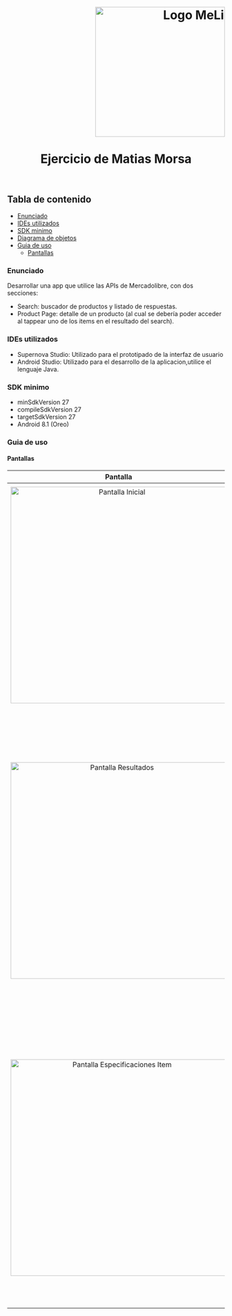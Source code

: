 
<h1>
  <br>
  <div class="row">
  <div class="column" align = "right" ><a href = "https://mercadolibre.com"><img src = "https://logodownload.org/wp-content/uploads/2018/10/mercado-libre-logo.png" alt="Logo MeLi" width="300"></a></div><br>
  <div class="column" align= "center">Ejercicio de Matias Morsa</div>
</div>
  </br>
</h1>


## Tabla de contenido
- [Enunciado](#enunciado)
- [IDEs utilizados](#ides-utilizados)
- [SDK minimo](#sdk-minimo)
- [Diagrama de objetos](#diagrama-de-objetos)
- [Guia de uso](#guia-de-uso)
   - [Pantallas](#screenshots)

### <a name="enunciado"></a> Enunciado
Desarrollar una app que utilice las APIs de Mercadolibre, con dos secciones:
-  Search: buscador de productos y listado de respuestas.
-  Product Page: detalle de un producto (al cual se debería poder acceder al tappear uno
de los items en el resultado del search).

### <a name="ides-utilizados"></a> IDEs utilizados
- Supernova Studio: Utilizado para el prototipado de la interfaz de usuario
- Android Studio: Utilizado para el desarrollo de la aplicacion,utilice el lenguaje Java.

### <a  name="sdk-minimo"></a> SDK minimo
- minSdkVersion 27
- compileSdkVersion 27
- targetSdkVersion 27
- Android 8.1 (Oreo)


### <a  name="guia-de-uso"></a> Guia de uso


#### <a  name="screenshots"></a> Pantallas

|Pantalla|Descripcion|
|--------|-----------|
|        |           |
| <div class="column" align = "center" ><a href = "https://user-images.githubusercontent.com/33075003/66825569-e155cf80-ef20-11e9-8e59-c7ce12908f9c.png"><img src = "https://user-images.githubusercontent.com/33075003/66825569-e155cf80-ef20-11e9-8e59-c7ce12908f9c.png" alt="Pantalla Inicial" width="500"></a></div><br>                     |  Pantalla Inicial: En esta pantalla se puede  introducir un texto para buscarlo,  al apretar en Buscar se mostrara la segunda pantalla con los resultados. Al apretar FAQ se abrira un link en el navegador  del dispositivo con las preguntas mas frecuentes sobre mercadolibre       |
|  <div class="column" align = "center" ><a href = "https://user-images.githubusercontent.com/33075003/66825571-e1ee6600-ef20-11e9-9f1e-013194e57864.png"><img src = "https://user-images.githubusercontent.com/33075003/66825571-e1ee6600-ef20-11e9-9f1e-013194e57864.png" alt="Pantalla Resultados" width="500"></a></div><br>                        |   Pantalla de Resultados: En esta pantalla se muestran los resultados de a 4. De cada item se muestra una  imagen,el titulo,el precio y el estado (nuevo/usado). Con los botones Anterior y Siguiente se pueden ir recorriendo las diferentes paginas de resultados.  Al apretar en un Item se lo abre en la pantalla de Especificaciones. Tambien se puede ir a la pantalla de inicio apretando en el  boton de arriba a la izquierda o se puede realizar una nueva busqueda introduciendo  un texto y presionando el boton de arriba a la derecha   |
| <div class="column" align = "center" ><a href = "https://user-images.githubusercontent.com/33075003/66825572-e1ee6600-ef20-11e9-801e-880c4e33e756.png"><img src = "https://user-images.githubusercontent.com/33075003/66825572-e1ee6600-ef20-11e9-801e-880c4e33e756.png" alt="Pantalla Especificaciones Item" width="500"></a></div><br>| Pantalla de Especificaciones de un Item: Esta pantalla muestra mas caracteristicas del item y del vendedor, como stock,marca, precio, ubicacion del vendedor, si acepta mercadopago y si ofrece envio gratis. Al apretar el boton +Info se abre en el navegador la publicacion de mercadolibre del item. Al igual que en la pantalla de resultados se puede realizar una nueva busqueda o ir hacia la pantalla anterior con la barra de navegacion superior|       



